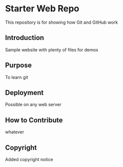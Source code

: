 # Starter Web Repo

This repository is for showing how Git and GitHub work

## Introduction

Sample website with plenty of files for demos

## Purpose

To learn git

## Deployment

Possible on any web server

## How to Contribute

whatever

## Copyright

Added copyright notice
